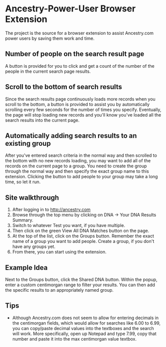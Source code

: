 # Ancestry-Power-User Browser Extension

The project is the source for a browser extension to assist Ancestry.com power users by saving them work and time.

## Number of people on the search result page

A button is provided for you to click and get a count of the number of the people in the current search page results.

## Scroll to the bottom of search results

Since the search results page continuously loads more records when you scroll to the bottom, a button is provided to assist you by automatically scrolling every few seconds for the number of times you specify. Eventually, the page will stop loading new records and you'll know you've loaded all the search results into the current page.

## Automatically adding search results to an existing group

After you've entered search criteria in the normal way and then scrolled to the bottom with no new records loading, you may want to add all of the records on the current page to a group. You need to create the group through the normal way and then specify the exact group name to this extension. Clicking the button to add people to your group may take a long time, so let it run.


## Site walkthrough

1) After logging in to http://ancestry.com
1) Browse through the top menu by clicking on DNA -> Your DNA Results Summary. 
1) Switch to whatever Test you want, if you have multiple. 
1) Then click on the green View All DNA Matches button on the page.
1) At the top of the list, click on the Groups button. Remember the exact name of a group you want to add people. Create a group, if you don't have any groups yet.
1) From there, you can start using the extension.

## Example Idea

Next to the Groups button, click the Shared DNA button.  Within the popup, enter a custom centimorgan range to filter your results. You can then add the specific results to an appropriately named group.

## Tips

- Although Ancestry.com does not seem to allow for entering decimals in the centimorgan fields, which would allow for searches like 6.00 to 6.99, you can copy/paste decimal values into the textboxes and the search will work. More specifically, open up Notepad and type 7.99, copy that number and paste it into the max centimorgan value textbox.

